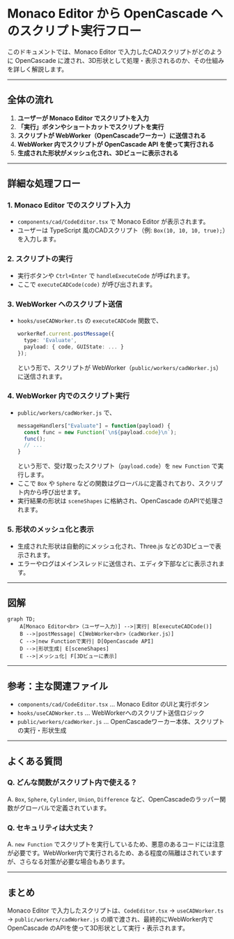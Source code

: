 # Monaco Editor から OpenCascade へのスクリプト実行フロー

このドキュメントでは、Monaco Editor で入力したCADスクリプトがどのように OpenCascade に渡され、3D形状として処理・表示されるのか、その仕組みを詳しく解説します。

---

## 全体の流れ

1. **ユーザーが Monaco Editor でスクリプトを入力**
2. **「実行」ボタンやショートカットでスクリプトを実行**
3. **スクリプトが WebWorker（OpenCascadeワーカー）に送信される**
4. **WebWorker 内でスクリプトが OpenCascade API を使って実行される**
5. **生成された形状がメッシュ化され、3Dビューに表示される**

---

## 詳細な処理フロー

### 1. Monaco Editor でのスクリプト入力
- `components/cad/CodeEditor.tsx` で Monaco Editor が表示されます。
- ユーザーは TypeScript 風のCADスクリプト（例: `Box(10, 10, 10, true);`）を入力します。

### 2. スクリプトの実行
- 実行ボタンや `Ctrl+Enter` で `handleExecuteCode` が呼ばれます。
- ここで `executeCADCode(code)` が呼び出されます。

### 3. WebWorker へのスクリプト送信
- `hooks/useCADWorker.ts` の `executeCADCode` 関数で、
  ```ts
  workerRef.current.postMessage({
    type: 'Evaluate',
    payload: { code, GUIState: ... }
  });
  ```
  という形で、スクリプトが WebWorker（`public/workers/cadWorker.js`）に送信されます。

### 4. WebWorker 内でのスクリプト実行
- `public/workers/cadWorker.js` で、
  ```js
  messageHandlers["Evaluate"] = function(payload) {
    const func = new Function(`\n${payload.code}\n`);
    func();
    // ...
  }
  ```
  という形で、受け取ったスクリプト（`payload.code`）を `new Function` で実行します。
- ここで `Box` や `Sphere` などの関数はグローバルに定義されており、スクリプト内から呼び出せます。
- 実行結果の形状は `sceneShapes` に格納され、OpenCascade のAPIで処理されます。

### 5. 形状のメッシュ化と表示
- 生成された形状は自動的にメッシュ化され、Three.js などの3Dビューで表示されます。
- エラーやログはメインスレッドに送信され、エディタ下部などに表示されます。

---

## 図解

```mermaid
graph TD;
    A[Monaco Editor<br>（ユーザー入力）] -->|実行| B[executeCADCode()]
    B -->|postMessage| C[WebWorker<br>（cadWorker.js）]
    C -->|new Functionで実行| D[OpenCascade API]
    D -->|形状生成| E[sceneShapes]
    E -->|メッシュ化| F[3Dビューに表示]
```

---

## 参考：主な関連ファイル

- `components/cad/CodeEditor.tsx` … Monaco Editor のUIと実行ボタン
- `hooks/useCADWorker.ts` … WebWorkerへのスクリプト送信ロジック
- `public/workers/cadWorker.js` … OpenCascadeワーカー本体、スクリプトの実行・形状生成

---

## よくある質問

### Q. どんな関数がスクリプト内で使える？
A. `Box`, `Sphere`, `Cylinder`, `Union`, `Difference` など、OpenCascadeのラッパー関数がグローバルで定義されています。

### Q. セキュリティは大丈夫？
A. `new Function` でスクリプトを実行しているため、悪意のあるコードには注意が必要です。WebWorker内で実行されるため、ある程度の隔離はされていますが、さらなる対策が必要な場合もあります。

---

## まとめ

Monaco Editor で入力したスクリプトは、`CodeEditor.tsx` → `useCADWorker.ts` → `public/workers/cadWorker.js` の順で渡され、最終的にWebWorker内で OpenCascade のAPIを使って3D形状として実行・表示されます。 